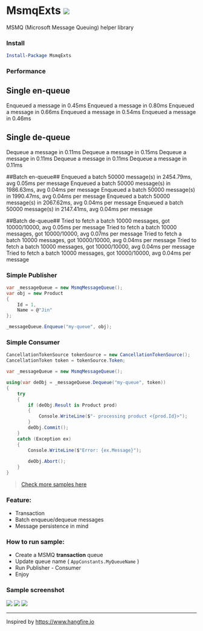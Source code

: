 # MsmqExts <a href="https://www.nuget.org/packages/MsmqExts/"><img src="https://img.shields.io/nuget/v/MsmqExts.svg?style=flat" /> </a>
MSMQ (Microsoft Message Queuing) helper library

### Install
```powershell
Install-Package MsmqExts
```

### Performance

## Single en-queue
Enqueued a message in 0.45ms
Enqueued a message in 0.80ms
Enqueued a message in 0.66ms
Enqueued a message in 0.54ms
Enqueued a message in 0.46ms

## Single de-queue
Dequeue a message in 0.11ms
Dequeue a message in 0.15ms
Dequeue a message in 0.11ms
Dequeue a message in 0.11ms
Dequeue a message in 0.11ms

##Batch en-queue##
Enqueued a batch 50000 message(s) in 2454.79ms, avg 0.05ms per message
Enqueued a batch 50000 message(s) in 1986.63ms, avg 0.04ms per message
Enqueued a batch 50000 message(s) in 1990.47ms, avg 0.04ms per message
Enqueued a batch 50000 message(s) in 2067.62ms, avg 0.04ms per message
Enqueued a batch 50000 message(s) in 2147.41ms, avg 0.04ms per message

##Batch de-queue##
Tried to fetch a batch 10000 messages, got 10000/10000, avg 0.05ms per message
Tried to fetch a batch 10000 messages, got 10000/10000, avg 0.07ms per message
Tried to fetch a batch 10000 messages, got 10000/10000, avg 0.04ms per message
Tried to fetch a batch 10000 messages, got 10000/10000, avg 0.04ms per message
Tried to fetch a batch 10000 messages, got 10000/10000, avg 0.04ms per message

### Simple Publisher
```csharp
var _messageQueue = new MsmqMessageQueue();
var obj = new Product
{
    Id = 1,
    Name = @"Jin"
};

_messageQueue.Enqueue("my-queue", obj);
```

### Simple Consumer
```csharp
CancellationTokenSource tokenSource = new CancellationTokenSource();
CancellationToken token = tokenSource.Token;

var _messageQueue = new MsmqMessageQueue();

using(var deObj = _messageQueue.Dequeue("my-queue", token))
{
    try
    {
        if (deObj.Result is Product prod)
        {
            Console.WriteLine($"- processing product <{prod.Id}>");
        }
        deObj.Commit();
    }
    catch (Exception ex)
    {
        Console.WriteLine($"Error: {ex.Message}");
    
        deObj.Abort();
    }
}
```

> [Check more samples here](https://github.com/minhhungit/MsmqExts/tree/main/Sample)

### Feature:
- Transaction
- Batch enqueue/dequeue messages
- Message persistence in mind

### How to run sample: 

- Create a MSMQ **transaction** queue 
- Update queue name ( `AppConstants.MyQueueName` )
- Run Publisher - Consumer
- Enjoy

### Sample screenshot

<img src="https://raw.githubusercontent.com/minhhungit/MsmqExts/master/wiki/simple-sample-msmqexts.gif" />

<img src="https://raw.githubusercontent.com/minhhungit/MsmqExts/master/wiki/producer.png" />

<img src="https://raw.githubusercontent.com/minhhungit/MsmqExts/master/wiki/consumer.png" />

---

Inspired by https://www.hangfire.io
